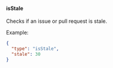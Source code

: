 #### isStale

Checks if an issue or pull request is stale.

Example:

```json
{
  "type": "isStale",
  "stale": 30
}
```
